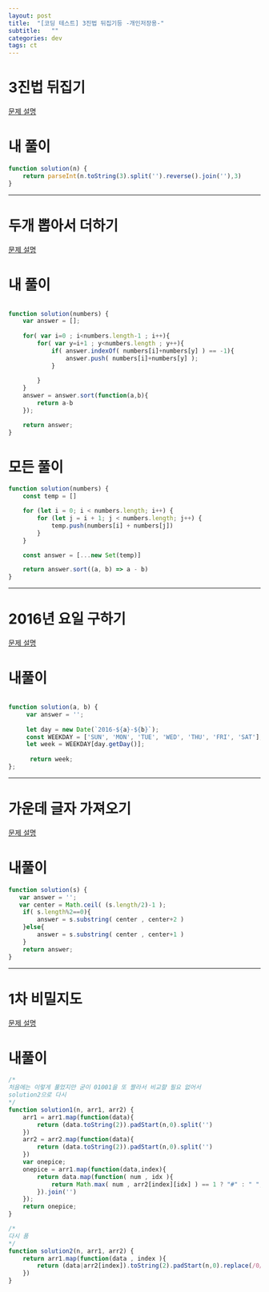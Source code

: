 ```yaml
---
layout: post
title:  "[코딩 테스트] 3진법 뒤집기등 -개인저장용-"
subtitle:   ""
categories: dev
tags: ct
--- 
```





# 3진법 뒤집기

[문제 설명](https://programmers.co.kr/learn/courses/30/lessons/68935?language=javascript)


# 내 풀이

```javascript
function solution(n) {
    return parseInt(n.toString(3).split('').reverse().join(''),3)
}
```

---------------------------------------

# 두개 뽑아서 더하기

[문제 설명](https://programmers.co.kr/learn/courses/30/lessons/68644?language=javascript)


# 내 풀이

```javascript

function solution(numbers) {
    var answer = [];
    
    for( var i=0 ; i<numbers.length-1 ; i++){
        for( var y=i+1 ; y<numbers.length ; y++){
            if( answer.indexOf( numbers[i]+numbers[y] ) == -1){
                answer.push( numbers[i]+numbers[y] );    
            }
            
        }
    }
    answer = answer.sort(function(a,b){
        return a-b
    });

    return answer;
}

```
# 모든 풀이
```javascript
function solution(numbers) {
    const temp = []

    for (let i = 0; i < numbers.length; i++) {
        for (let j = i + 1; j < numbers.length; j++) {
            temp.push(numbers[i] + numbers[j])
        }
    }

    const answer = [...new Set(temp)]

    return answer.sort((a, b) => a - b)
}

```



---------------------------------------

# 2016년 요일 구하기

[문제 설명](https://programmers.co.kr/learn/courses/30/lessons/12901)

# 내풀이
```javascript

function solution(a, b) {
     var answer = '';
    
     let day = new Date(`2016-${a}-${b}`);
     const WEEKDAY = ['SUN', 'MON', 'TUE', 'WED', 'THU', 'FRI', 'SAT'];
     let week = WEEKDAY[day.getDay()];
    
      return week;
};

```


---------------------------------------

# 가운데 글자 가져오기

[문제 설명](https://programmers.co.kr/learn/courses/30/lessons/12903)

# 내풀이
```javascript
function solution(s) {
   var answer = '';
   var center = Math.ceil( (s.length/2)-1 );
    if( s.length%2==0){
        answer = s.substring( center , center+2 )
    }else{
        answer = s.substring( center , center+1 )
    }
    return answer;
}

```


---------------------------------------

# 1차 비밀지도

[문제 설명](https://programmers.co.kr/learn/courses/30/lessons/17681)

# 내풀이
```javascript
/*
처음에는 이렇게 풀었지만 굳이 01001을 또 짤라서 비교햘 필요 없어서
solution2으로 다시
*/
function solution1(n, arr1, arr2) {
    arr1 = arr1.map(function(data){
        return (data.toString(2)).padStart(n,0).split('')
    })
    arr2 = arr2.map(function(data){
        return (data.toString(2)).padStart(n,0).split('')
    })
    var onepice;
    onepice = arr1.map(function(data,index){
        return data.map(function( num , idx ){
            return Math.max( num , arr2[index][idx] ) == 1 ? "#" : " "; 
        }).join('')
    });
    return onepice;
}

/*
다시 품
*/
function solution2(n, arr1, arr2) {
    return arr1.map(function(data , index ){
        return (data|arr2[index]).toString(2).padStart(n,0).replace(/0/g,' ').replace(/1/g,'#')
    })
}

```
